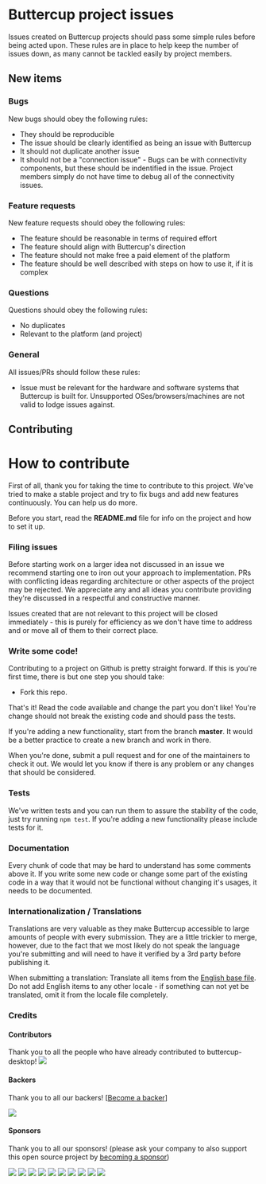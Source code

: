 # Buttercup project issues
Issues created on Buttercup projects should pass some simple rules before being acted upon. These rules are in place to help keep the number of issues down, as many cannot be tackled easily by project members.

## New items

### Bugs
New bugs should obey the following rules:

 * They should be reproducible
 * The issue should be clearly identified as being an issue with Buttercup
 * It should not duplicate another issue
 * It should not be a "connection issue" - Bugs can be with connectivity components, but these should be indentified in the issue. Project members simply do not have time to debug all of the connectivity issues.

### Feature requests
New feature requests should obey the following rules:

 * The feature should be reasonable in terms of required effort
 * The feature should align with Buttercup's direction
 * The feature should not make free a paid element of the platform
 * The feature should be well described with steps on how to use it, if it is complex

### Questions
Questions should obey the following rules:

 * No duplicates
 * Relevant to the platform (and project)
 
### General
All issues/PRs should follow these rules:

 * Issue must be relevant for the hardware and software systems that Buttercup is built for. Unsupported OSes/browsers/machines are not valid to lodge issues against.

## Contributing

# How to contribute
First of all, thank you for taking the time to contribute to this project. We've tried to make a stable project and try to fix bugs and add new features continuously. You can help us do more.

Before you start, read the **README.md** file for info on the project and how to set it up.

### Filing issues
Before starting work on a larger idea not discussed in an issue we recommend starting one to iron out your approach to implementation. PRs with conflicting ideas regarding architecture or other aspects of the project may be rejected. We appreciate any and all ideas you contribute providing they're discussed in a respectful and constructive manner.

Issues created that are not relevant to this project will be closed immediately - this is purely for efficiency as we don't have time to address and or move all of them to their correct place.


### Write some code!
Contributing to a project on Github is pretty straight forward. If this is you're first time, there is but one step you should take:

- Fork this repo.

That's it! Read the code available and change the part you don't like! You're change should not break the existing code and should pass the tests.

If you're adding a new functionality, start from the branch **master**. It would be a better practice to create a new branch and work in there.

When you're done, submit a pull request and for one of the maintainers to check it out. We would let you know if there is any problem or any changes that should be considered.

### Tests
We've written tests and you can run them to assure the stability of the code, just try running `npm test`. If you're adding a new functionality please include tests for it.

### Documentation
Every chunk of code that may be hard to understand has some comments above it. If you write some new code or change some part of the existing code in a way that it would not be functional without changing it's usages, it needs to be documented.

### Internationalization / Translations
Translations are very valuable as they make Buttercup accessible to large amounts of people with every submission. They are a little trickier to merge, however, due to the fact that we most likely do not speak the language you're submitting and will need to have it verified by a 3rd party before publishing it.

When submitting a translation: Translate all items from the [English base file](https://github.com/buttercup/buttercup-desktop/blob/master/locales/en/base.json). Do not add English items to any other locale - if something can not yet be translated, omit it from the locale file completely.

### Credits

#### Contributors

Thank you to all the people who have already contributed to buttercup-desktop!
<a href="https://github.com/buttercup/buttercup-desktop/graphs/contributors"><img src="https://opencollective.com/buttercup/contributors.svg?width=890" /></a>

#### Backers

Thank you to all our backers! [[Become a backer](https://opencollective.com/buttercup#backer)]

<a href="https://opencollective.com/buttercup#backers" target="_blank"><img src="https://opencollective.com/buttercup/backers.svg?width=890"></a>

#### Sponsors

Thank you to all our sponsors! (please ask your company to also support this open source project by [becoming a sponsor](https://opencollective.com/buttercup#sponsor))

<a href="https://opencollective.com/buttercup/sponsor/0/website" target="_blank"><img src="https://opencollective.com/buttercup/sponsor/0/avatar.svg"></a>
<a href="https://opencollective.com/buttercup/sponsor/1/website" target="_blank"><img src="https://opencollective.com/buttercup/sponsor/1/avatar.svg"></a>
<a href="https://opencollective.com/buttercup/sponsor/2/website" target="_blank"><img src="https://opencollective.com/buttercup/sponsor/2/avatar.svg"></a>
<a href="https://opencollective.com/buttercup/sponsor/3/website" target="_blank"><img src="https://opencollective.com/buttercup/sponsor/3/avatar.svg"></a>
<a href="https://opencollective.com/buttercup/sponsor/4/website" target="_blank"><img src="https://opencollective.com/buttercup/sponsor/4/avatar.svg"></a>
<a href="https://opencollective.com/buttercup/sponsor/5/website" target="_blank"><img src="https://opencollective.com/buttercup/sponsor/5/avatar.svg"></a>
<a href="https://opencollective.com/buttercup/sponsor/6/website" target="_blank"><img src="https://opencollective.com/buttercup/sponsor/6/avatar.svg"></a>
<a href="https://opencollective.com/buttercup/sponsor/7/website" target="_blank"><img src="https://opencollective.com/buttercup/sponsor/7/avatar.svg"></a>
<a href="https://opencollective.com/buttercup/sponsor/8/website" target="_blank"><img src="https://opencollective.com/buttercup/sponsor/8/avatar.svg"></a>
<a href="https://opencollective.com/buttercup/sponsor/9/website" target="_blank"><img src="https://opencollective.com/buttercup/sponsor/9/avatar.svg"></a>
